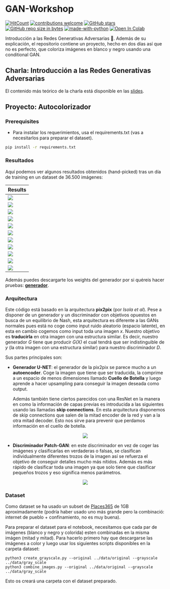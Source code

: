# GAN-Workshop
[![HitCount](http://hits.dwyl.io/adriacabeza/GAN-workshop.svg)](http://hits.dwyl.io/adriacabeza/GAN-workshop)
[![contributions welcome](https://img.shields.io/badge/contributions-welcome-brightgreen.svg?style=flat)](https://github.com/adriacabeza/GAN-workshop)
[![GitHub stars](https://img.shields.io/github/stars/adriacabeza/Unnamed.svg)](https://GitHub.com/adriacabeza/GAN-workshop/stargazers/)
[![GitHub repo size in bytes](https://img.shields.io/github/repo-size/adriacabeza/GAN-workshop.svg)](https://github.com/adriacabeza/GAN-workshop)
[![made-with-python](https://img.shields.io/badge/Made%20with-Python-1f425f.svg)](https://www.python.org/)
[![Open In Colab](https://colab.research.google.com/assets/colab-badge.svg)](https://colab.research.google.com/github/adriacabeza/GAN-workshop/)

Introducción a las Redes Generativas Adversarias :robot:. Además de su explicación, el repositorio contiene un proyecto, hecho en dos días así que no es perfecto, que coloriza imágenes en blanco y negro usando una conditional GAN. 


## Charla: Introducción a las Redes Generativas Adversarias
El contenido más teórico de la charla está disponible en las [slides](slides/slides.pdf).

## Proyecto: Autocolorizador
### Prerequisites
- Para instalar los requerimientos, usa el requirements.txt (vas a necesitarlos para preparar el dataset).
```bash
pip install -r requirements.txt
```

### Resultados
Aquí podemos ver algunos resultados obtenidos (hand-picked) tras un día de training en un dataset de 36.500 imágenes: 

| Results |
|--------|
|   ![](docs/output11.png)   |
|   ![](docs/output1.png)    |
|   ![](docs/output2.png)    |
|   ![](docs/output3.png)    |
|   ![](docs/output5.png)    |
|   ![](docs/output6.png)    |
|   ![](docs/output4.png)    |
|   ![](docs/output7.png)    |
|   ![](docs/output8.png)    |
|   ![](docs/output9.png)    |
|   ![](docs/output10.png)    |

Además puedes descargarte los weights del generador por si quéreis hacer pruebas: **[generador](./weights/generator.h5)**.


### Arquitectura
Este código está basado en la arquitectura **pix2pix** (por *Isola et al*). Pese a disponer de un generador y un discriminador con objetivos opuestos en busca de un equilibrio de Nash, esta arquitectura es diferente a las GANs normales pues está no coge como input ruido aleatorio (espacio latente),  en esta en cambio cogemos como input toda una imagen *x*. Nuestro objetivo es **traducirla** en otra imagen con una estructura similar. Es decir, nuestro generador *G* tiene que producir *G(X)* el cual tendrá que ser indistinguible de *y* (la otra imagen con una estructura similar) para nuestro discriminador *D*.


Sus partes principales son:

- **Generador U-NET**: el generador de la pix2pix se parece mucho a un **autoencoder**. Coge la imagen que tiene que ser traducida, la comprime a un espacio de menos dimensiones llamado **Cuello de Botella** y luego aprende a hacer upsampling para conseguir la imagen deseada como output. 

  Además también tiene ciertos parecidos con una ResNet en la manera en como la información de capas previas es introducida a las siguientes usando las llamadas **skip connections**. En esta arquitectura disponemos de skip connections que salen de la mitad encoder de la red y van a la otra mitad decoder. Esto nos sirve para prevenir que perdamos información en el cuello de botella.

<p align="center">
  <img src="docs/U-net.png">
</p>

- **Discriminador Patch-GAN**: en este discriminador en vez de coger las imágenes y clasificarlas en verdaderas o falsas, se clasifican individualmente diferentes trozos de la imagen así se refuerza el objetivo de conseguir detalles mucho más nítidos. Además es más rápido de clasificar toda una imagen ya que solo tiene que clasificar pequeños trozos y eso significa menos parámetros.

<p align="center">
  <img src="docs/patch_gan.png">
</p>



### Dataset
Como dataset se ha usado un subset de [Places365](http://places2.csail.mit.edu/download.html) de 1GB aproximadamente (podría haber usado uno más grande pero la combinació: internet de pueblo + confinamiento, no es muy buena).

Para preparar el dataset para el notebook, necesitamos que cada par de imágenes (blanco y negro y colorida) esten combinadas en la misma imágen (mitad y mitad). Para hacerlo primero hay que descargarse las imágenes a color y luego usar los siguientes scripts disponibles en la carpeta dataset:
```
python3 create_grayscale.py --original ../data/original --grayscale ../data/gray_scale
python3 combine_images.py --original ../data/original --grayscale ../data/gray_scale
```

Esto os creará una carpeta con el dataset preparado.







